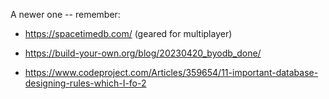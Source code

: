 A newer one -- remember:
- https://spacetimedb.com/ (geared for multiplayer)


- https://build-your-own.org/blog/20230420_byodb_done/
- https://www.codeproject.com/Articles/359654/11-important-database-designing-rules-which-I-fo-2



